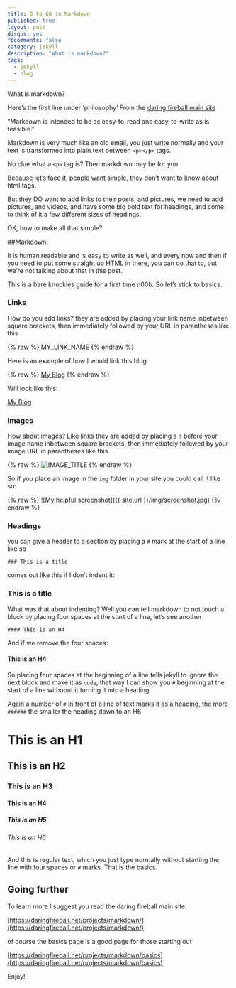 ```yaml
---
title: 0 to 60 in Markdown
published: true
layout: post
disqus: yes
fbcomments: false
category: jekyll
description: "What is markdown?"
tags: 
  - jekyll
  - blog
---
```



What is markdown?

Here’s the first line under ‘philosophy’ From the [daring fireball main site](https://daringfireball.net/projects/markdown/syntax) 

“Markdown is intended to be as easy-to-read and easy-to-write as is feasible."

Markdown is very much like an old email, you just write normally and your text is transformed into plain text between `<p></p>` tags.

No clue what a `<p>` tag is?  Then markdown may be for you.

Because let’s face it, people want simple, they don’t want to know about html tags.

But they DO want to add links to their posts, and pictures, we need to add pictures, and videos, and have some big bold text for headings, and come to think of it a few different sizes of headings.

OK, how to make all that simple?  

##[Markdown](https://daringfireball.net/projects/markdown/syntax)!

It is human readable and is easy to write as well, and every now and then if you need to put some straight up HTML in there, you can do that to, but we’re not talking about that in this post.  

This is a bare knuckles guide for a first time n00b.  So let’s stick to basics.

### Links

How do you add links? they are added by placing your link name inbetween square brackets, then immediately followed by your URL in parantheses like this

{% raw  %}
    [MY_LINK_NAME](http://example.com/)
{% endraw  %}

Here is an example of how I would link this blog

{% raw  %}
    [My Blog](http://joshuacox.github.io/)
{% endraw  %}

Will look like this:

[My Blog](http://joshuacox.github.io/)

### Images

How about images? Like links they are added by placing a `!` before your image name inbetween square brackets, then immediately followed by your image URL in parantheses like this

{% raw  %}
    ![IMAGE_TITLE](PICTURE_URL)
{% endraw  %}

So if you place an image in the `img` folder in your site you could call it like so:

{% raw  %}
    ![My helpful screenshot]({{ site.url }}/img/screenshot.jpg)
{% endraw  %}

### Headings

you can give a header to a section by placing a `#` mark at the start of a line like so

    ### This is a title

comes out like this if I don’t indent it:

### This is a title

What was that about indenting?  Well you can tell markdown to not touch a block by placing four spaces at the start of a line, let’s see another

    #### This is an H4

And if we remove the four spaces:

#### This is an H4

So placing four spaces at the beginning of a line tells jekyll to ignore the next block and make it as `code`,  that way I can show you `#` beginning at the start of a line withoput it turning it into a heading.  

Again a number of `#` in front of a line of text marks it as a heading, the more `######` the smaller the heading down to an H6

# This is an H1

## This is an H2

### This is an H3

#### This is an H4

##### This is an H5

###### This is an H6

And this is regular text, which you just type normally without starting the line with four spaces or `#` marks.  That is the basics.

## Going further

To learn more I suggest you read the daring fireball main site:

[https://daringfireball.net/projects/markdown/](https://daringfireball.net/projects/markdown/)

of course the basics page is a good page for those starting out

[https://daringfireball.net/projects/markdown/basics](https://daringfireball.net/projects/markdown/basics)

Enjoy!
